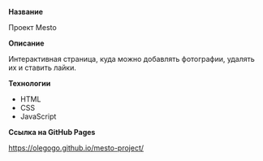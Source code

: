 **Название**

Проект Mesto

**Описание**

Интерактивная страница, куда можно добавлять фотографии, удалять их и ставить лайки.

**Технологии**

- HTML
- CSS
- JavaScript

**Cсылка на GitHub Pages**

https://olegogo.github.io/mesto-project/
